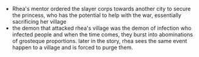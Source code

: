 - Rhea's mentor ordered the slayer corps towards another city to secure the princess, who has the potential to help with the war, essentially sacrificing her village
- the demon that attacked rhea's village was the demon of infection who infected people and when the time comes, they burst into abominations of grosteque proportions. later in the story, rhea sees the same event happen to a village and is forced to purge them.